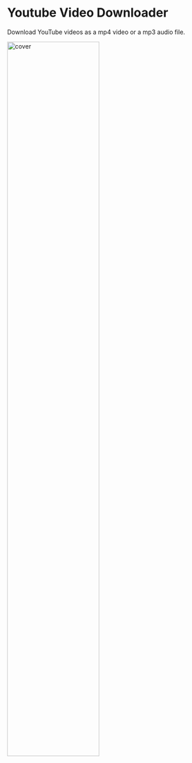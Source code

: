 # Youtube Video Downloader
Download YouTube videos as a mp4 video or a mp3 audio file.

<div>
  <img width="65%" src="https://imgur.com/jBEiZ6n" alt="cover" />
</div>
